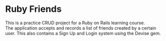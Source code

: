 # Ruby Friends

This is a practice CRUD project for a Ruby on Rails learning course. <br />
The application accepts and records a list of friends created by a certain user. This also contains a Sign Up and Login system using the Devise gem.